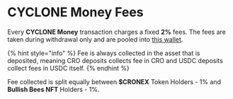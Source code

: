# CYCLONE Money Fees

Every **CYCLONE Money** transaction charges a fixed **2%** fees. The fees are taken during withdrawal only and are pooled into [this wallet](https://cronoscan.com/address/0xae9b952b77a8fc77e10ae046bc8e8c43b5c6117c).

{% hint style="info" %}
Fee is always collected in the asset that is deposited, meaning CRO deposits collects fee in CRO and USDC deposits collect fees in USDC itself.
{% endhint %}

Fee collected is split equally between **$CRONEX** Token Holders - 1% and **Bullish Bees NFT** Holders - 1%.
